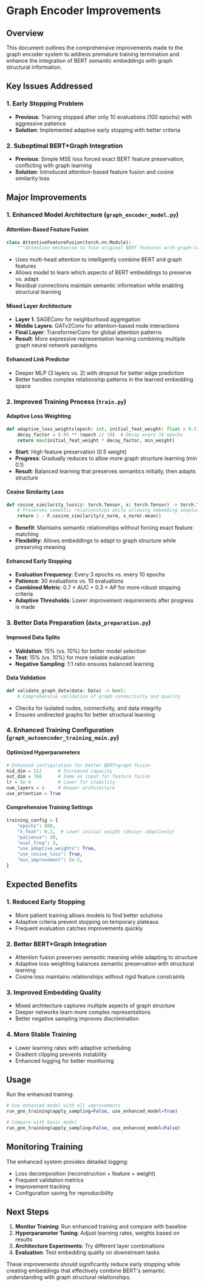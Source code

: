 # Graph Encoder Improvements

## Overview
This document outlines the comprehensive improvements made to the graph encoder system to address premature training termination and enhance the integration of BERT semantic embeddings with graph structural information.

## Key Issues Addressed

### 1. **Early Stopping Problem**
- **Previous**: Training stopped after only 10 evaluations (100 epochs) with aggressive patience
- **Solution**: Implemented adaptive early stopping with better criteria

### 2. **Suboptimal BERT+Graph Integration**  
- **Previous**: Simple MSE loss forced exact BERT feature preservation, conflicting with graph learning
- **Solution**: Introduced attention-based feature fusion and cosine similarity loss

## Major Improvements

### 1. Enhanced Model Architecture (`graph_encoder_model.py`)

#### **Attention-Based Feature Fusion**
```python
class AttentiveFeatureFusion(torch.nn.Module):
    """Attention mechanism to fuse original BERT features with graph-learned features."""
```
- Uses multi-head attention to intelligently combine BERT and graph features
- Allows model to learn which aspects of BERT embeddings to preserve vs. adapt
- Residual connections maintain semantic information while enabling structural learning

#### **Mixed Layer Architecture**
- **Layer 1**: SAGEConv for neighborhood aggregation
- **Middle Layers**: GATv2Conv for attention-based node interactions  
- **Final Layer**: TransformerConv for global attention patterns
- **Result**: More expressive representation learning combining multiple graph neural network paradigms

#### **Enhanced Link Predictor**
- Deeper MLP (3 layers vs. 2) with dropout for better edge prediction
- Better handles complex relationship patterns in the learned embedding space

### 2. Improved Training Process (`train.py`)

#### **Adaptive Loss Weighting**
```python
def adaptive_loss_weights(epoch: int, initial_feat_weight: float = 0.5) -> float:
    decay_factor = 0.95 ** (epoch // 10)  # Decay every 10 epochs
    return max(initial_feat_weight * decay_factor, min_weight)
```
- **Start**: High feature preservation (0.5 weight)
- **Progress**: Gradually reduces to allow more graph structure learning (min 0.1)
- **Result**: Balanced learning that preserves semantics initially, then adapts structure

#### **Cosine Similarity Loss**
```python
def cosine_similarity_loss(z: torch.Tensor, x: torch.Tensor) -> torch.Tensor:
    # Preserves semantic relationships while allowing embedding adaptation
    return 1 - F.cosine_similarity(z_norm, x_norm).mean()
```
- **Benefit**: Maintains semantic relationships without forcing exact feature matching
- **Flexibility**: Allows embeddings to adapt to graph structure while preserving meaning

#### **Enhanced Early Stopping**
- **Evaluation Frequency**: Every 3 epochs vs. every 10 epochs
- **Patience**: 30 evaluations vs. 10 evaluations  
- **Combined Metric**: 0.7 × AUC + 0.3 × AP for more robust stopping criteria
- **Adaptive Thresholds**: Lower improvement requirements after progress is made

### 3. Better Data Preparation (`data_preparation.py`)

#### **Improved Data Splits**
- **Validation**: 15% (vs. 10%) for better model selection
- **Test**: 15% (vs. 10%) for more reliable evaluation
- **Negative Sampling**: 1:1 ratio ensures balanced learning

#### **Data Validation**
```python
def validate_graph_data(data: Data) -> bool:
    # Comprehensive validation of graph connectivity and quality
```
- Checks for isolated nodes, connectivity, and data integrity
- Ensures undirected graphs for better structural learning

### 4. Enhanced Training Configuration (`graph_autoencoder_training_main.py`)

#### **Optimized Hyperparameters**
```python
# Enhanced configuration for better BERT+graph fusion
hid_dim = 512      # Increased capacity
out_dim = 768      # Same as input for feature fusion
lr = 5e-4          # Lower for stability  
num_layers = 4     # Deeper architecture
use_attention = True
```

#### **Comprehensive Training Settings**
```python
training_config = {
    "epochs": 800,
    "λ_feat": 0.3,  # Lower initial weight (decays adaptively)
    "patience": 30,
    "eval_freq": 3,
    "use_adaptive_weights": True,
    "use_cosine_loss": True,
    "min_improvement": 5e-5,
}
```

## Expected Benefits

### 1. **Reduced Early Stopping**
- More patient training allows models to find better solutions
- Adaptive criteria prevent stopping on temporary plateaus
- Frequent evaluation catches improvements quickly

### 2. **Better BERT+Graph Integration**
- Attention fusion preserves semantic meaning while adapting to structure
- Adaptive loss weighting balances semantic preservation with structural learning
- Cosine loss maintains relationships without rigid feature constraints

### 3. **Improved Embedding Quality**
- Mixed architecture captures multiple aspects of graph structure
- Deeper networks learn more complex representations
- Better negative sampling improves discrimination

### 4. **More Stable Training**
- Lower learning rates with adaptive scheduling
- Gradient clipping prevents instability
- Enhanced logging for better monitoring

## Usage

Run the enhanced training:
```python
# Use enhanced model with all improvements
run_gnn_training(apply_sampling=False, use_enhanced_model=True)

# Compare with basic model
run_gnn_training(apply_sampling=False, use_enhanced_model=False)
```

## Monitoring Training

The enhanced system provides detailed logging:
- Loss decomposition (reconstruction + feature + weight)
- Frequent validation metrics
- Improvement tracking
- Configuration saving for reproducibility

## Next Steps

1. **Monitor Training**: Run enhanced training and compare with baseline
2. **Hyperparameter Tuning**: Adjust learning rates, weights based on results
3. **Architecture Experiments**: Try different layer combinations
4. **Evaluation**: Test embedding quality on downstream tasks

These improvements should significantly reduce early stopping while creating embeddings that effectively combine BERT's semantic understanding with graph structural relationships. 